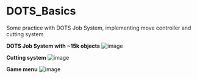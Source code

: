 # DOTS_Basics
Some practice with DOTS Job System, implementing move controller and cutting system

**DOTS Job System with ~15k objects**
![image](https://github.com/Scvirel/DOTS_Basics/assets/46399252/19ad55c3-2a08-467a-87ea-6e63f0259f24)

**Cutting system**
![image](https://github.com/Scvirel/DOTS_Basics/assets/46399252/b459a1fa-431a-406d-b396-1d43e09beafa)

**Game menu**
![image](https://github.com/Scvirel/DOTS_Basics/assets/46399252/2c08872c-1374-4c80-8501-6647aa23aa7b)
